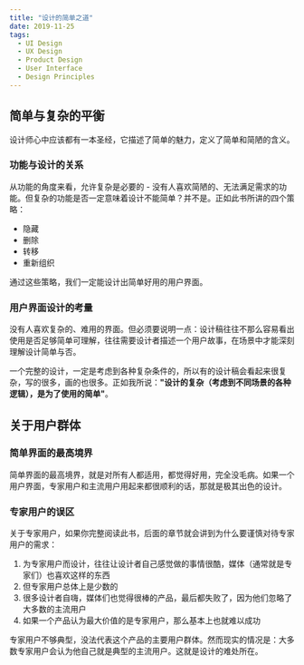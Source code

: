 ```yaml
---
title: "设计的简单之道"
date: 2019-11-25
tags:
  - UI Design
  - UX Design
  - Product Design
  - User Interface
  - Design Principles
---
```


## 简单与复杂的平衡

设计师心中应该都有一本圣经，它描述了简单的魅力，定义了简单和简陋的含义。

### 功能与设计的关系

从功能的角度来看，允许复杂是必要的 - 没有人喜欢简陋的、无法满足需求的功能。但复杂的功能是否一定意味着设计不能简单？并不是。正如此书所讲的四个策略：

- 隐藏
- 删除
- 转移
- 重新组织

通过这些策略，我们一定能设计出简单好用的用户界面。

### 用户界面设计的考量

没有人喜欢复杂的、难用的界面。但必须要说明一点：设计稿往往不那么容易看出使用是否足够简单可理解，往往需要设计者描述一个用户故事，在场景中才能深刻理解设计简单与否。

一个完整的设计，一定是考虑到各种复杂条件的，所以有的设计稿会看起来很复杂，写的很多，画的也很多。正如我所说：**"设计的复杂（考虑到不同场景的各种逻辑），是为了使用的简单"**。

## 关于用户群体

### 简单界面的最高境界

简单界面的最高境界，就是对所有人都适用，都觉得好用，完全没毛病。如果一个用户界面，专家用户和主流用户用起来都很顺利的话，那就是极其出色的设计。

### 专家用户的误区

关于专家用户，如果你完整阅读此书，后面的章节就会讲到为什么要谨慎对待专家用户的需求：

1. 为专家用户而设计，往往让设计者自己感觉做的事情很酷，媒体（通常就是专家们）也喜欢这样的东西
2. 但专家用户总体上是少数的
3. 很多设计者自嗨，媒体们也觉得很棒的产品，最后都失败了，因为他们忽略了大多数的主流用户
4. 如果一个产品认为最大价值的是专家用户，那么基本上也就难以成功

专家用户不够典型，没法代表这个产品的主要用户群体。然而现实的情况是：大多数专家用户会认为他自己就是典型的主流用户。这就是设计的难处所在。
